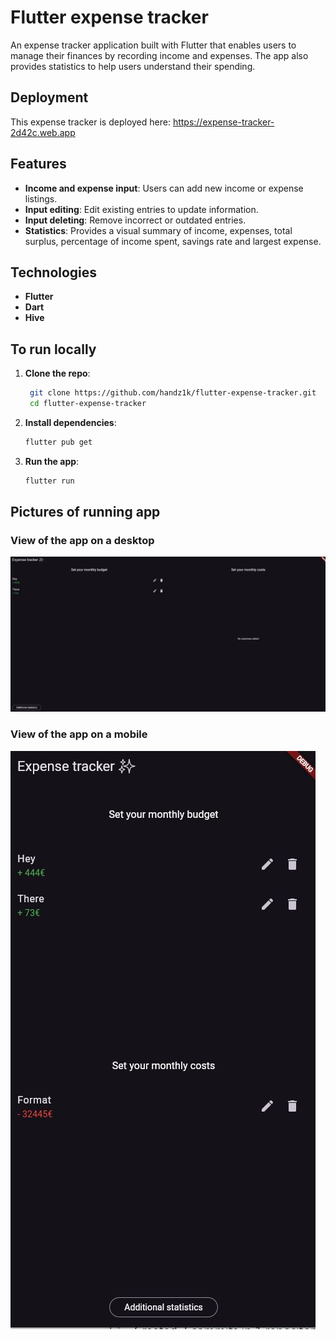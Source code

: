 # Flutter expense tracker

An expense tracker application built with Flutter that enables users to manage their finances by recording income and expenses. The app also provides statistics to help users understand their spending.

## Deployment

This expense tracker is deployed here: https://expense-tracker-2d42c.web.app

## Features

- **Income and expense input**: Users can add new income or expense listings.
- **Input editing**: Edit existing entries to update information.
- **Input deleting**: Remove incorrect or outdated entries.
- **Statistics**: Provides a visual summary of income, expenses, total surplus, percentage of income spent, savings rate and largest expense.

## Technologies

- **Flutter**
- **Dart**
- **Hive**

## To run locally

1. **Clone the repo**:

   ```bash
    git clone https://github.com/handz1k/flutter-expense-tracker.git
    cd flutter-expense-tracker
   ```

2. **Install dependencies**:

   ```bash
   flutter pub get
   ```

3. **Run the app**:

   ```bash
   flutter run
   ```

## Pictures of running app

### View of the app on a desktop

![View of the app on a desktop](/assets/hellothere.JPG)

### View of the app on a mobile

![View of the app on a mobile](/assets/hellothere2.JPG)
